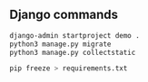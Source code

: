 ## Django commands
```bash
django-admin startproject demo .
python3 manage.py migrate
python3 manage.py collectstatic

pip freeze > requirements.txt
```
